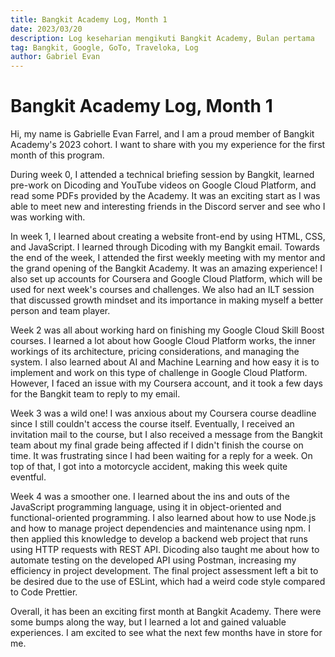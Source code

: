 ```yaml
---
title: Bangkit Academy Log, Month 1
date: 2023/03/20
description: Log keseharian mengikuti Bangkit Academy, Bulan pertama
tag: Bangkit, Google, GoTo, Traveloka, Log
author: Gabriel Evan
---
```


# Bangkit Academy Log, Month 1

Hi, my name is Gabrielle Evan Farrel, and I am a proud member of Bangkit Academy's 2023 cohort. I want to share with you my experience for the first month of this program.

During week 0, I attended a technical briefing session by Bangkit, learned pre-work on Dicoding and YouTube videos on Google Cloud Platform, and read some PDFs provided by the Academy. It was an exciting start as I was able to meet new and interesting friends in the Discord server and see who I was working with.

In week 1, I learned about creating a website front-end by using HTML, CSS, and JavaScript. I learned through Dicoding with my Bangkit email. Towards the end of the week, I attended the first weekly meeting with my mentor and the grand opening of the Bangkit Academy. It was an amazing experience! I also set up accounts for Coursera and Google Cloud Platform, which will be used for next week's courses and challenges. We also had an ILT session that discussed growth mindset and its importance in making myself a better person and team player.

Week 2 was all about working hard on finishing my Google Cloud Skill Boost courses. I learned a lot about how Google Cloud Platform works, the inner workings of its architecture, pricing considerations, and managing the system. I also learned about AI and Machine Learning and how easy it is to implement and work on this type of challenge in Google Cloud Platform. However, I faced an issue with my Coursera account, and it took a few days for the Bangkit team to reply to my email.

Week 3 was a wild one! I was anxious about my Coursera course deadline since I still couldn't access the course itself. Eventually, I received an invitation mail to the course, but I also received a message from the Bangkit team about my final grade being affected if I didn't finish the course on time. It was frustrating since I had been waiting for a reply for a week. On top of that, I got into a motorcycle accident, making this week quite eventful.

Week 4 was a smoother one. I learned about the ins and outs of the JavaScript programming language, using it in object-oriented and functional-oriented programming. I also learned about how to use Node.js and how to manage project dependencies and maintenance using npm. I then applied this knowledge to develop a backend web project that runs using HTTP requests with REST API. Dicoding also taught me about how to automate testing on the developed API using Postman, increasing my efficiency in project development. The final project assessment left a bit to be desired due to the use of ESLint, which had a weird code style compared to Code Prettier.

Overall, it has been an exciting first month at Bangkit Academy. There were some bumps along the way, but I learned a lot and gained valuable experiences. I am excited to see what the next few months have in store for me.

